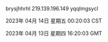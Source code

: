 brysjhhrhl 219.139.196.149 yqqlmgsycl

2023年 04月 14日 星期五 00:20:03 CST

2023年 04月 13日 星期四 16:20:03 GMT
